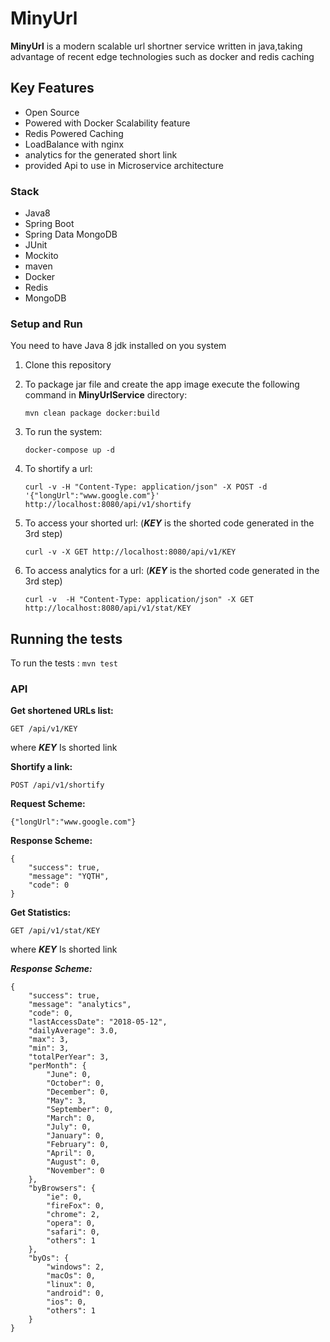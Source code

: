 # MinyUrl

**MinyUrl** is a modern scalable url shortner service written in java,taking advantage of recent edge technologies such as docker and redis caching   

## Key Features

* Open Source
* Powered with Docker Scalability feature
* Redis Powered Caching  
* LoadBalance with nginx
* analytics for the generated short link
* provided Api to use in Microservice architecture


### Stack

* Java8
* Spring Boot
* Spring Data MongoDB
* JUnit
* Mockito
* maven
* Docker
* Redis
* MongoDB

### Setup and Run

You need to have Java 8 jdk installed on you system

1. Clone this repository
2. To package jar file and create the app image execute the following command in **MinyUrlService** directory: 
    ```
    mvn clean package docker:build
    ```
3. To run the system: 
    
    ```
    docker-compose up -d 
    ```
    
4. To shortify a url:

    ```
    curl -v -H "Content-Type: application/json" -X POST -d '{"longUrl":"www.google.com"}' http://localhost:8080/api/v1/shortify
    ``` 
5. To access your shorted url: (***KEY*** is the shorted code generated in the 3rd step)
    ```
    curl -v -X GET http://localhost:8080/api/v1/KEY
    ```
6. To access analytics for a url: (***KEY*** is the shorted code generated in the 3rd step)

    ```
    curl -v  -H "Content-Type: application/json" -X GET http://localhost:8080/api/v1/stat/KEY
    ```

## Running the tests

To run the tests :    `mvn test`

### API

**Get shortened URLs list:**
```
GET /api/v1/KEY
```
where ***KEY*** Is shorted link 


**Shortify a link:**

```
POST /api/v1/shortify
```
**Request Scheme:**
```
{"longUrl":"www.google.com"}
```
**Response Scheme:**

```
{
	"success": true,
	"message": "YQTH",
	"code": 0
}
```

**Get Statistics:**

```
GET /api/v1/stat/KEY
```

where ***KEY*** Is shorted link 

***Response Scheme:***
    
```
{
    "success": true,
    "message": "analytics",
    "code": 0,
    "lastAccessDate": "2018-05-12",
    "dailyAverage": 3.0,
    "max": 3,
    "min": 3,
    "totalPerYear": 3,
    "perMonth": {
        "June": 0,
        "October": 0,
        "December": 0,
        "May": 3,
        "September": 0,
        "March": 0,
        "July": 0,
        "January": 0,
        "February": 0,
        "April": 0,
        "August": 0,
        "November": 0
    },
    "byBrowsers": {
        "ie": 0,
        "fireFox": 0,
        "chrome": 2,
        "opera": 0,
        "safari": 0,
        "others": 1
    },
    "byOs": {
        "windows": 2,
        "macOs": 0,
        "linux": 0,
        "android": 0,
        "ios": 0,
        "others": 1
    }
}
```
